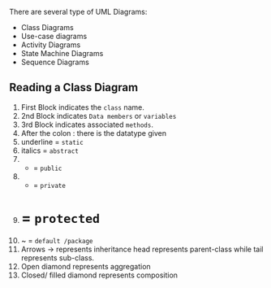 There are several type of UML Diagrams:
* Class Diagrams
* Use-case diagrams
* Activity Diagrams
* State Machine Diagrams
* Sequence Diagrams



## Reading a Class Diagram

1. First Block indicates the `class` name.
2. 2nd Block indicates `Data members` or `variables`
3. 3rd Block indicates associated `methods`.
4. After the colon : there is the datatype given
5. underline = `static`
6. italics = `abstract`
7. + = `public`
8. - = `private`
9. # = `protected`
10. ~ = `default /package`
11. Arrows -> represents inheritance head represents parent-class while tail represents sub-class.
12. Open diamond represents aggregation
13. Closed/ filled diamond represents composition 




